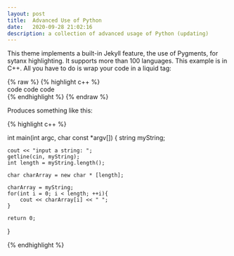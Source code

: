 ```yaml
---
layout: post
title:  Advanced Use of Python
date:   2020-09-28 21:02:16
description: a collection of advanced usage of Python (updating)
---
```


This theme implements a built-in Jekyll feature, the use of Pygments, for sytanx highlighting. It supports more than 100 languages. This example is in C++. All you have to do is wrap your code in a liquid tag:

{% raw  %}
{% highlight c++ %}  <br/> code code code <br/> {% endhighlight %}
{% endraw %}

Produces something like this:

{% highlight c++ %}

int main(int argc, char const \*argv[])
{
    string myString;

    cout << "input a string: ";
    getline(cin, myString);
    int length = myString.length();

    char charArray = new char * [length];

    charArray = myString;
    for(int i = 0; i < length; ++i){
        cout << charArray[i] << " ";
    }

    return 0;
}

{% endhighlight %}